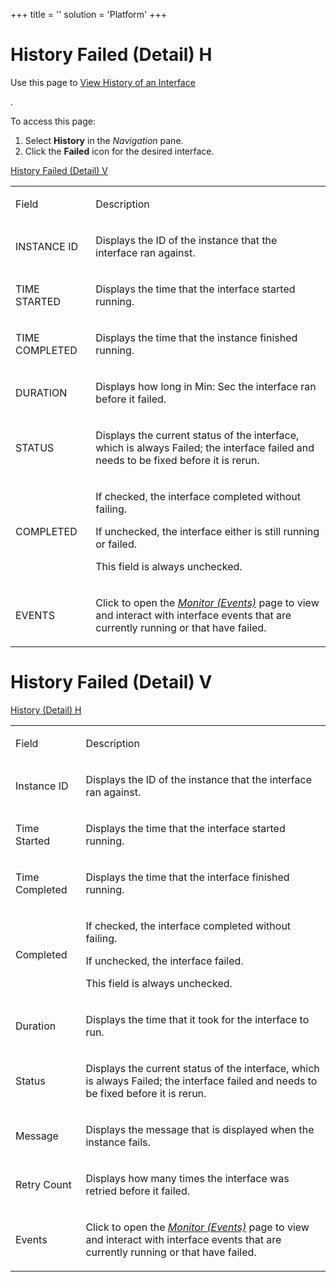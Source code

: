 +++
title = ''
solution = 'Platform'
+++

# <span id="HistoryFailedDetailedH"></span> History Failed (Detail) H

<div class="use">

Use this page to [View History of an
Interface](../Use_Cases/View_History_of_an_Interface.htm)

.

</div>

To access this page:

1.  Select **History** in the *Navigation* pane.
2.  Click the **Failed** icon for the desired interface.

[History Failed (Detail) V](#HistoryFailedDetailedV)

<table>
<tbody>
<tr class="odd">
<td><p>Field</p></td>
<td><p>Description</p></td>
</tr>
<tr class="even">
<td><p>INSTANCE ID</p></td>
<td><p>Displays the ID of the instance that the interface ran against.</p></td>
</tr>
<tr class="odd">
<td><p>TIME STARTED</p></td>
<td><p>Displays the time that the interface started running.</p></td>
</tr>
<tr class="even">
<td><p>TIME COMPLETED</p></td>
<td><p>Displays the time that the instance finished running.</p></td>
</tr>
<tr class="odd">
<td><p>DURATION</p></td>
<td><p>Displays how long in Min: Sec the interface ran before it failed. </p></td>
</tr>
<tr class="even">
<td><p>STATUS</p></td>
<td><p>Displays the current status of the interface, which is always Failed; the interface failed and needs to be fixed before it is rerun.</p></td>
</tr>
<tr class="odd">
<td><p>COMPLETED</p></td>
<td><p>If checked, the interface completed without failing.</p>
<p>If unchecked, the interface either is still running or failed.</p>
<p>This field is always unchecked.</p></td>
</tr>
<tr class="even">
<td><p>EVENTS</p></td>
<td><p>Click to open the <em><a href="Monitor_Events.htm">Monitor (Events)</a></em> page to view and interact with interface events that are currently running or that have failed.</p></td>
</tr>
</tbody>
</table>

# <span id="HistoryFailedDetailedV"></span> History Failed (Detail) V

[History (Detail) H](#HistoryFailedDetailedH)

<table>
<tbody>
<tr class="odd">
<td><p>Field</p></td>
<td><p>Description</p></td>
</tr>
<tr class="even">
<td><p>Instance ID</p></td>
<td><p>Displays the ID of the instance that the interface ran against.</p></td>
</tr>
<tr class="odd">
<td><p>Time Started</p></td>
<td><p>Displays the time that the interface started running.</p></td>
</tr>
<tr class="even">
<td><p>Time Completed</p></td>
<td><p>Displays the time that the interface finished running.</p></td>
</tr>
<tr class="odd">
<td><p>Completed</p></td>
<td><p>If checked, the interface completed without failing.</p>
<p>If unchecked, the interface failed.</p>
<p>This field is always unchecked.</p></td>
</tr>
<tr class="even">
<td><p>Duration</p></td>
<td><p>Displays the time that it took for the interface to run.</p></td>
</tr>
<tr class="odd">
<td><p>Status</p></td>
<td><p>Displays the current status of the interface, which is always Failed; the interface failed and needs to be fixed before it is rerun.</p></td>
</tr>
<tr class="even">
<td><p>Message</p></td>
<td><p>Displays the message that is displayed when the instance fails.</p></td>
</tr>
<tr class="odd">
<td><p>Retry Count</p></td>
<td><p>Displays how many times the interface was retried before it failed.</p></td>
</tr>
<tr class="even">
<td><p>Events</p></td>
<td><p>Click to open the <em><a href="Monitor_Events.htm">Monitor (Events)</a></em> page to view and interact with interface events that are currently running or that have failed.</p></td>
</tr>
</tbody>
</table>
